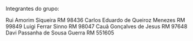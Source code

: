 Integrantes do grupo:

Rui Amorim Siqueira RM 98436
Carlos Eduardo de Queiroz Menezes RM 99849
Luigi Ferrar Sinno RM 98047
Cauã Gonçalves de Jesus RM 97648
Davi Passanha de Sousa Guerra RM 551605
